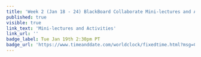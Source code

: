 ```yaml
---
title: 'Week 2 (Jan 18 - 24) BlackBoard Collaborate Mini-lectures and Activities'
published: true
visible: true
link_text: 'Mini-lectures and Activities'
link_url: ''
badge_label: Tue Jan 19th 2:30pm PT
badge_url: 'https://www.timeanddate.com/worldclock/fixedtime.html?msg=CMPT-363+Mini-lectures+and+Activities&iso=20210119T1430&p1=256&ah=1&am=50'
---
```

